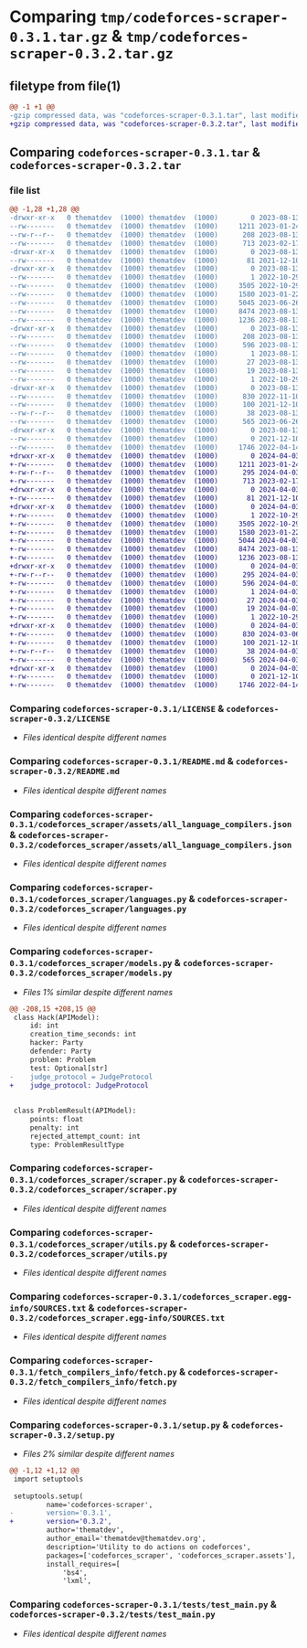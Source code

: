 # Comparing `tmp/codeforces-scraper-0.3.1.tar.gz` & `tmp/codeforces-scraper-0.3.2.tar.gz`

## filetype from file(1)

```diff
@@ -1 +1 @@
-gzip compressed data, was "codeforces-scraper-0.3.1.tar", last modified: Sun Aug 13 14:58:48 2023, max compression
+gzip compressed data, was "codeforces-scraper-0.3.2.tar", last modified: Wed Apr  3 18:56:57 2024, max compression
```

## Comparing `codeforces-scraper-0.3.1.tar` & `codeforces-scraper-0.3.2.tar`

### file list

```diff
@@ -1,28 +1,28 @@
-drwxr-xr-x   0 thematdev  (1000) thematdev  (1000)        0 2023-08-13 14:58:48.366723 codeforces-scraper-0.3.1/
--rw-------   0 thematdev  (1000) thematdev  (1000)     1211 2023-01-24 17:57:52.000000 codeforces-scraper-0.3.1/LICENSE
--rw-r--r--   0 thematdev  (1000) thematdev  (1000)      208 2023-08-13 14:58:48.366723 codeforces-scraper-0.3.1/PKG-INFO
--rw-------   0 thematdev  (1000) thematdev  (1000)      713 2023-02-17 15:55:45.000000 codeforces-scraper-0.3.1/README.md
-drwxr-xr-x   0 thematdev  (1000) thematdev  (1000)        0 2023-08-13 14:58:48.363389 codeforces-scraper-0.3.1/codeforces_scraper/
--rw-------   0 thematdev  (1000) thematdev  (1000)       81 2021-12-10 19:33:19.000000 codeforces-scraper-0.3.1/codeforces_scraper/__init__.py
-drwxr-xr-x   0 thematdev  (1000) thematdev  (1000)        0 2023-08-13 14:58:48.366723 codeforces-scraper-0.3.1/codeforces_scraper/assets/
--rw-------   0 thematdev  (1000) thematdev  (1000)        1 2022-10-29 14:40:08.000000 codeforces-scraper-0.3.1/codeforces_scraper/assets/__init__.py
--rw-------   0 thematdev  (1000) thematdev  (1000)     3505 2022-10-29 17:02:59.000000 codeforces-scraper-0.3.1/codeforces_scraper/assets/all_language_compilers.json
--rw-------   0 thematdev  (1000) thematdev  (1000)     1580 2023-01-22 07:08:22.000000 codeforces-scraper-0.3.1/codeforces_scraper/languages.py
--rw-------   0 thematdev  (1000) thematdev  (1000)     5045 2023-06-26 16:52:05.000000 codeforces-scraper-0.3.1/codeforces_scraper/models.py
--rw-------   0 thematdev  (1000) thematdev  (1000)     8474 2023-08-13 14:52:10.000000 codeforces-scraper-0.3.1/codeforces_scraper/scraper.py
--rw-------   0 thematdev  (1000) thematdev  (1000)     1236 2023-08-13 14:49:00.000000 codeforces-scraper-0.3.1/codeforces_scraper/utils.py
-drwxr-xr-x   0 thematdev  (1000) thematdev  (1000)        0 2023-08-13 14:58:48.366723 codeforces-scraper-0.3.1/codeforces_scraper.egg-info/
--rw-------   0 thematdev  (1000) thematdev  (1000)      208 2023-08-13 14:58:48.000000 codeforces-scraper-0.3.1/codeforces_scraper.egg-info/PKG-INFO
--rw-------   0 thematdev  (1000) thematdev  (1000)      596 2023-08-13 14:58:48.000000 codeforces-scraper-0.3.1/codeforces_scraper.egg-info/SOURCES.txt
--rw-------   0 thematdev  (1000) thematdev  (1000)        1 2023-08-13 14:58:48.000000 codeforces-scraper-0.3.1/codeforces_scraper.egg-info/dependency_links.txt
--rw-------   0 thematdev  (1000) thematdev  (1000)       27 2023-08-13 14:58:48.000000 codeforces-scraper-0.3.1/codeforces_scraper.egg-info/requires.txt
--rw-------   0 thematdev  (1000) thematdev  (1000)       19 2023-08-13 14:58:48.000000 codeforces-scraper-0.3.1/codeforces_scraper.egg-info/top_level.txt
--rw-------   0 thematdev  (1000) thematdev  (1000)        1 2022-10-29 16:51:50.000000 codeforces-scraper-0.3.1/codeforces_scraper.egg-info/zip-safe
-drwxr-xr-x   0 thematdev  (1000) thematdev  (1000)        0 2023-08-13 14:58:48.366723 codeforces-scraper-0.3.1/fetch_compilers_info/
--rw-------   0 thematdev  (1000) thematdev  (1000)      830 2022-11-10 18:28:48.000000 codeforces-scraper-0.3.1/fetch_compilers_info/fetch.py
--rw-------   0 thematdev  (1000) thematdev  (1000)      100 2021-12-10 19:33:19.000000 codeforces-scraper-0.3.1/pyproject.toml
--rw-r--r--   0 thematdev  (1000) thematdev  (1000)       38 2023-08-13 14:58:48.366723 codeforces-scraper-0.3.1/setup.cfg
--rw-------   0 thematdev  (1000) thematdev  (1000)      565 2023-06-26 17:02:01.000000 codeforces-scraper-0.3.1/setup.py
-drwxr-xr-x   0 thematdev  (1000) thematdev  (1000)        0 2023-08-13 14:58:48.366723 codeforces-scraper-0.3.1/tests/
--rw-------   0 thematdev  (1000) thematdev  (1000)        0 2021-12-10 19:33:19.000000 codeforces-scraper-0.3.1/tests/__init__.py
--rw-------   0 thematdev  (1000) thematdev  (1000)     1746 2022-04-14 13:26:19.000000 codeforces-scraper-0.3.1/tests/test_main.py
+drwxr-xr-x   0 thematdev  (1000) thematdev  (1000)        0 2024-04-03 18:56:57.766745 codeforces-scraper-0.3.2/
+-rw-------   0 thematdev  (1000) thematdev  (1000)     1211 2023-01-24 17:57:52.000000 codeforces-scraper-0.3.2/LICENSE
+-rw-r--r--   0 thematdev  (1000) thematdev  (1000)      295 2024-04-03 18:56:57.766745 codeforces-scraper-0.3.2/PKG-INFO
+-rw-------   0 thematdev  (1000) thematdev  (1000)      713 2023-02-17 15:55:45.000000 codeforces-scraper-0.3.2/README.md
+drwxr-xr-x   0 thematdev  (1000) thematdev  (1000)        0 2024-04-03 18:56:57.766745 codeforces-scraper-0.3.2/codeforces_scraper/
+-rw-------   0 thematdev  (1000) thematdev  (1000)       81 2021-12-10 19:33:19.000000 codeforces-scraper-0.3.2/codeforces_scraper/__init__.py
+drwxr-xr-x   0 thematdev  (1000) thematdev  (1000)        0 2024-04-03 18:56:57.766745 codeforces-scraper-0.3.2/codeforces_scraper/assets/
+-rw-------   0 thematdev  (1000) thematdev  (1000)        1 2022-10-29 14:40:08.000000 codeforces-scraper-0.3.2/codeforces_scraper/assets/__init__.py
+-rw-------   0 thematdev  (1000) thematdev  (1000)     3505 2022-10-29 17:02:59.000000 codeforces-scraper-0.3.2/codeforces_scraper/assets/all_language_compilers.json
+-rw-------   0 thematdev  (1000) thematdev  (1000)     1580 2023-01-22 07:08:22.000000 codeforces-scraper-0.3.2/codeforces_scraper/languages.py
+-rw-------   0 thematdev  (1000) thematdev  (1000)     5044 2024-04-03 18:46:44.000000 codeforces-scraper-0.3.2/codeforces_scraper/models.py
+-rw-------   0 thematdev  (1000) thematdev  (1000)     8474 2023-08-13 14:52:10.000000 codeforces-scraper-0.3.2/codeforces_scraper/scraper.py
+-rw-------   0 thematdev  (1000) thematdev  (1000)     1236 2023-08-13 14:49:00.000000 codeforces-scraper-0.3.2/codeforces_scraper/utils.py
+drwxr-xr-x   0 thematdev  (1000) thematdev  (1000)        0 2024-04-03 18:56:57.766745 codeforces-scraper-0.3.2/codeforces_scraper.egg-info/
+-rw-r--r--   0 thematdev  (1000) thematdev  (1000)      295 2024-04-03 18:56:57.000000 codeforces-scraper-0.3.2/codeforces_scraper.egg-info/PKG-INFO
+-rw-------   0 thematdev  (1000) thematdev  (1000)      596 2024-04-03 18:56:57.000000 codeforces-scraper-0.3.2/codeforces_scraper.egg-info/SOURCES.txt
+-rw-------   0 thematdev  (1000) thematdev  (1000)        1 2024-04-03 18:56:57.000000 codeforces-scraper-0.3.2/codeforces_scraper.egg-info/dependency_links.txt
+-rw-------   0 thematdev  (1000) thematdev  (1000)       27 2024-04-03 18:56:57.000000 codeforces-scraper-0.3.2/codeforces_scraper.egg-info/requires.txt
+-rw-------   0 thematdev  (1000) thematdev  (1000)       19 2024-04-03 18:56:57.000000 codeforces-scraper-0.3.2/codeforces_scraper.egg-info/top_level.txt
+-rw-------   0 thematdev  (1000) thematdev  (1000)        1 2022-10-29 16:51:50.000000 codeforces-scraper-0.3.2/codeforces_scraper.egg-info/zip-safe
+drwxr-xr-x   0 thematdev  (1000) thematdev  (1000)        0 2024-04-03 18:56:57.766745 codeforces-scraper-0.3.2/fetch_compilers_info/
+-rw-------   0 thematdev  (1000) thematdev  (1000)      830 2024-03-06 19:52:13.000000 codeforces-scraper-0.3.2/fetch_compilers_info/fetch.py
+-rw-------   0 thematdev  (1000) thematdev  (1000)      100 2021-12-10 19:33:19.000000 codeforces-scraper-0.3.2/pyproject.toml
+-rw-r--r--   0 thematdev  (1000) thematdev  (1000)       38 2024-04-03 18:56:57.766745 codeforces-scraper-0.3.2/setup.cfg
+-rw-------   0 thematdev  (1000) thematdev  (1000)      565 2024-04-03 18:56:20.000000 codeforces-scraper-0.3.2/setup.py
+drwxr-xr-x   0 thematdev  (1000) thematdev  (1000)        0 2024-04-03 18:56:57.766745 codeforces-scraper-0.3.2/tests/
+-rw-------   0 thematdev  (1000) thematdev  (1000)        0 2021-12-10 19:33:19.000000 codeforces-scraper-0.3.2/tests/__init__.py
+-rw-------   0 thematdev  (1000) thematdev  (1000)     1746 2022-04-14 13:26:19.000000 codeforces-scraper-0.3.2/tests/test_main.py
```

### Comparing `codeforces-scraper-0.3.1/LICENSE` & `codeforces-scraper-0.3.2/LICENSE`

 * *Files identical despite different names*

### Comparing `codeforces-scraper-0.3.1/README.md` & `codeforces-scraper-0.3.2/README.md`

 * *Files identical despite different names*

### Comparing `codeforces-scraper-0.3.1/codeforces_scraper/assets/all_language_compilers.json` & `codeforces-scraper-0.3.2/codeforces_scraper/assets/all_language_compilers.json`

 * *Files identical despite different names*

### Comparing `codeforces-scraper-0.3.1/codeforces_scraper/languages.py` & `codeforces-scraper-0.3.2/codeforces_scraper/languages.py`

 * *Files identical despite different names*

### Comparing `codeforces-scraper-0.3.1/codeforces_scraper/models.py` & `codeforces-scraper-0.3.2/codeforces_scraper/models.py`

 * *Files 1% similar despite different names*

```diff
@@ -208,15 +208,15 @@
 class Hack(APIModel):
     id: int
     creation_time_seconds: int
     hacker: Party
     defender: Party
     problem: Problem
     test: Optional[str]
-    judge_protocol = JudgeProtocol
+    judge_protocol: JudgeProtocol
 
 
 class ProblemResult(APIModel):
     points: float
     penalty: int
     rejected_attempt_count: int
     type: ProblemResultType
```

### Comparing `codeforces-scraper-0.3.1/codeforces_scraper/scraper.py` & `codeforces-scraper-0.3.2/codeforces_scraper/scraper.py`

 * *Files identical despite different names*

### Comparing `codeforces-scraper-0.3.1/codeforces_scraper/utils.py` & `codeforces-scraper-0.3.2/codeforces_scraper/utils.py`

 * *Files identical despite different names*

### Comparing `codeforces-scraper-0.3.1/codeforces_scraper.egg-info/SOURCES.txt` & `codeforces-scraper-0.3.2/codeforces_scraper.egg-info/SOURCES.txt`

 * *Files identical despite different names*

### Comparing `codeforces-scraper-0.3.1/fetch_compilers_info/fetch.py` & `codeforces-scraper-0.3.2/fetch_compilers_info/fetch.py`

 * *Files identical despite different names*

### Comparing `codeforces-scraper-0.3.1/setup.py` & `codeforces-scraper-0.3.2/setup.py`

 * *Files 2% similar despite different names*

```diff
@@ -1,12 +1,12 @@
 import setuptools
 
 setuptools.setup(
         name='codeforces-scraper',
-        version='0.3.1',
+        version='0.3.2',
         author='thematdev',
         author_email='thematdev@thematdev.org',
         description='Utility to do actions on codeforces',
         packages=['codeforces_scraper', 'codeforces_scraper.assets'],
         install_requires=[
             'bs4',
             'lxml',
```

### Comparing `codeforces-scraper-0.3.1/tests/test_main.py` & `codeforces-scraper-0.3.2/tests/test_main.py`

 * *Files identical despite different names*

